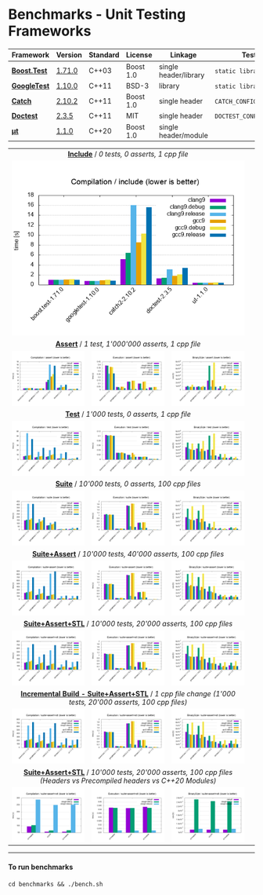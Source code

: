 # Benchmarks - Unit Testing Frameworks

| Framework | Version | Standard | License | Linkage | Test configuration |
|-|-|-|-|-|-|
| **[Boost.Test](https://github.com/boostorg/test)** | [1.71.0](https://www.boost.org/users/history/version_1_71_0.html) | C++03 | Boost 1.0 | single header/library | `static library` |
| **[GoogleTest](https://github.com/google/googletest)** | [1.10.0](https://github.com/google/googletest/releases/tag/release-1.10.0) | C++11 | BSD-3 | library | `static library` |
| **[Catch](https://github.com/catchorg/Catch2)** | [2.10.2](https://github.com/catchorg/Catch2/releases/download/v2.10.2/catch.hpp) | C++11 | Boost 1.0 | single header | `CATCH_CONFIG_FAST_COMPILE` |
| **[Doctest](https://github.com/onqtam/doctest)** | [2.3.5](https://github.com/onqtam/doctest/blob/master/doctest/doctest.h) | C++11 | MIT | single header | `DOCTEST_CONFIG_SUPER_FAST_ASSERTS` |
| **[μt](https://github.com/boost-experimental/ut)** | [1.1.0](https://github.com/boost-experimental/ut/blob/master/include/boost/ut.hpp) | C++20 | Boost 1.0 | single header/module | |

<table>
  <tr>
    <td colspan="3" align="center">
    <a href="https://github.com/cpp-testing/ut-benchmark/tree/master/benchmarks"><b>Include</b></a> / <i>0 tests, 0 asserts, 1 cpp file</i>
    </td>
  </tr>
  <tr>
    <td colspan="3" align="center"><a href="https://raw.githubusercontent.com/cpp-testing/ut-benchmark/master/results/Compilation_include.png"><img src="https://raw.githubusercontent.com/cpp-testing/ut-benchmark/master/results/Compilation_include.png"></a></td>
    <td></td>
  </tr>

  <tr>
    <td colspan="3" align="center">
    <a href="https://github.com/cpp-testing/ut-benchmark/tree/master/benchmarks"><b>Assert</b></a> / <i>1 test, 1'000'000 asserts, 1 cpp file</i>
    </td>
  </tr>
  <tr>
    <td><a href="https://raw.githubusercontent.com/cpp-testing/ut-benchmark/master/results/Compilation_assert.png"><img src="https://raw.githubusercontent.com/cpp-testing/ut-benchmark/master/results/Compilation_assert.png"></a></td>
    <td><a href="https://raw.githubusercontent.com/cpp-testing/ut-benchmark/master/results/Execution_assert.png"><img src="https://raw.githubusercontent.com/cpp-testing/ut-benchmark/master/results/Execution_assert.png"></a></td>
    <td><a href="https://raw.githubusercontent.com/cpp-testing/ut-benchmark/master/results/BinarySize_assert.png"><img src="https://raw.githubusercontent.com/cpp-testing/ut-benchmark/master/results/BinarySize_assert.png"></a></td>
  </tr>

  <tr>
    <td colspan="3" align="center">
    <a href="https://github.com/cpp-testing/ut-benchmark/tree/master/benchmarks"><b>Test</b></a> / <i>1'000 tests, 0 asserts, 1 cpp file</i>
    </td>
  </tr>
  <tr>
    <td><a href="https://raw.githubusercontent.com/cpp-testing/ut-benchmark/master/results/Compilation_test.png"><img src="https://raw.githubusercontent.com/cpp-testing/ut-benchmark/master/results/Compilation_test.png"></a></td>
    <td><a href="https://raw.githubusercontent.com/cpp-testing/ut-benchmark/master/results/Execution_test.png"><img src="https://raw.githubusercontent.com/cpp-testing/ut-benchmark/master/results/Execution_test.png"></a></td>
    <td><a href="https://raw.githubusercontent.com/cpp-testing/ut-benchmark/master/results/BinarySize_test.png"><img src="https://raw.githubusercontent.com/cpp-testing/ut-benchmark/master/results/BinarySize_test.png"></a></td>
  </tr>

  <tr>
    <td colspan="3" align="center">
    <a href="https://github.com/cpp-testing/ut-benchmark/tree/master/benchmarks"><b>Suite</b></a> / <i>10'000 tests, 0 asserts, 100 cpp files</i>
    </td>
  </tr>
  <tr>
    <td><a href="https://raw.githubusercontent.com/cpp-testing/ut-benchmark/master/results/Compilation_suite.png"><img src="https://raw.githubusercontent.com/cpp-testing/ut-benchmark/master/results/Compilation_suite.png"></a></td>
    <td><a href="https://raw.githubusercontent.com/cpp-testing/ut-benchmark/master/results/Execution_suite.png"><img src="https://raw.githubusercontent.com/cpp-testing/ut-benchmark/master/results/Execution_suite.png"></a></td>
    <td><a href="https://raw.githubusercontent.com/cpp-testing/ut-benchmark/master/results/BinarySize_suite.png"><img src="https://raw.githubusercontent.com/cpp-testing/ut-benchmark/master/results/BinarySize_suite.png"></a></td>
  </tr>

  <tr>
    <td colspan="3" align="center">
    <a href="https://github.com/cpp-testing/ut-benchmark/tree/master/benchmarks"><b>Suite+Assert</b></a> / <i>10'000 tests, 40'000 asserts, 100 cpp files</i>
    </td>
  </tr>
  <tr>
    <td><a href="https://raw.githubusercontent.com/cpp-testing/ut-benchmark/master/results/Compilation_suite+assert.png"><img src="https://raw.githubusercontent.com/cpp-testing/ut-benchmark/master/results/Compilation_suite+assert.png"></a></td>
    <td><a href="https://raw.githubusercontent.com/cpp-testing/ut-benchmark/master/results/Execution_suite+assert.png"><img src="https://raw.githubusercontent.com/cpp-testing/ut-benchmark/master/results/Execution_suite+assert.png"></a></td>
    <td><a href="https://raw.githubusercontent.com/cpp-testing/ut-benchmark/master/results/BinarySize_suite+assert.png"><img src="https://raw.githubusercontent.com/cpp-testing/ut-benchmark/master/results/BinarySize_suite+assert.png"></a></td>
  </tr>

  <tr>
    <td colspan="3" align="center">
    <a href="https://github.com/cpp-testing/ut-benchmark/tree/master/benchmarks"><b>Suite+Assert+STL</b></a> / <i>10'000 tests, 20'000 asserts, 100 cpp files</i>
    </td>
  </tr>
  <tr>
    <td><a href="https://raw.githubusercontent.com/cpp-testing/ut-benchmark/master/results/Compilation_suite+assert+stl.png"><img src="https://raw.githubusercontent.com/cpp-testing/ut-benchmark/master/results/Compilation_suite+assert+stl.png"></a></td>
    <td><a href="https://raw.githubusercontent.com/cpp-testing/ut-benchmark/master/results/Execution_suite+assert+stl.png"><img src="https://raw.githubusercontent.com/cpp-testing/ut-benchmark/master/results/Execution_suite+assert+stl.png"></a></td>
    <td><a href="https://raw.githubusercontent.com/cpp-testing/ut-benchmark/master/results/BinarySize_suite+assert+stl.png"><img src="https://raw.githubusercontent.com/cpp-testing/ut-benchmark/master/results/BinarySize_suite+assert+stl.png"></a></td>
  </tr>

  <tr>
    <td colspan="3" align="center">
    <a href="https://github.com/cpp-testing/ut-benchmark/tree/master/benchmarks"><b>Incremental Build - Suite+Assert+STL</b></a> / <i>1 cpp file change (1'000 tests, 20'000 asserts, 100 cpp files)</i>
    </td>
  </tr>
  <tr>
    <td><a href="https://raw.githubusercontent.com/cpp-testing/ut-benchmark/master/results/Compilation_incremental.suite+assert+stl.png"><img src="https://raw.githubusercontent.com/cpp-testing/ut-benchmark/master/results/Compilation_suite+assert+stl.png"></a></td>
    <td><a href="https://raw.githubusercontent.com/cpp-testing/ut-benchmark/master/results/Execution_incremental.suite+assert+stl.png"><img src="https://raw.githubusercontent.com/cpp-testing/ut-benchmark/master/results/Execution_suite+assert+stl.png"></a></td>
    <td><a href="https://raw.githubusercontent.com/cpp-testing/ut-benchmark/master/results/BinarySize_incremental.suite+assert+stl.png"><img src="https://raw.githubusercontent.com/cpp-testing/ut-benchmark/master/results/BinarySize_suite+assert+stl.png"></a></td>
  </tr>

  <tr>
    <td colspan="3" align="center">
    <a href="https://github.com/cpp-testing/ut-benchmark/tree/master/benchmarks"><b>Suite+Assert+STL</b></a> / <i>10'000 tests, 20'000 asserts, 100 cpp files<br/>(Headers vs Precompiled headers vs C++20 Modules)</i>
    </td>
  </tr>
  <tr>
    <td><a href="https://raw.githubusercontent.com/cpp-testing/ut-benchmark/master/results/ut_Compilation_suite+assert+stl.png"><img src="https://raw.githubusercontent.com/cpp-testing/ut-benchmark/master/results/ut_Compilation_suite+assert+stl.png"></a></td>
    <td><a href="https://raw.githubusercontent.com/cpp-testing/ut-benchmark/master/results/ut_Execution_suite+assert+stl.png"><img src="https://raw.githubusercontent.com/cpp-testing/ut-benchmark/master/results/ut_Execution_suite+assert+stl.png"></a></td>
    <td><a href="https://raw.githubusercontent.com/cpp-testing/ut-benchmark/master/results/ut_BinarySize_suite+assert+stl.png"><img src="https://raw.githubusercontent.com/cpp-testing/ut-benchmark/master/results/ut_BinarySize_suite+assert+stl.png"></a></td>
  </tr>
</table>

---

#### To run benchmarks

```
cd benchmarks && ./bench.sh
```
